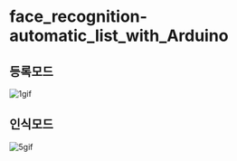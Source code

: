 # face_recognition-automatic_list_with_Arduino
## 등록모드
![1gif](https://user-images.githubusercontent.com/32289565/193453204-5f0a700d-0c61-4d66-93fd-4c00b10b3deb.gif)
## 인식모드
![5gif](https://user-images.githubusercontent.com/32289565/193453219-3e4a0252-33cf-4878-ae40-d5da1bee214e.gif)
